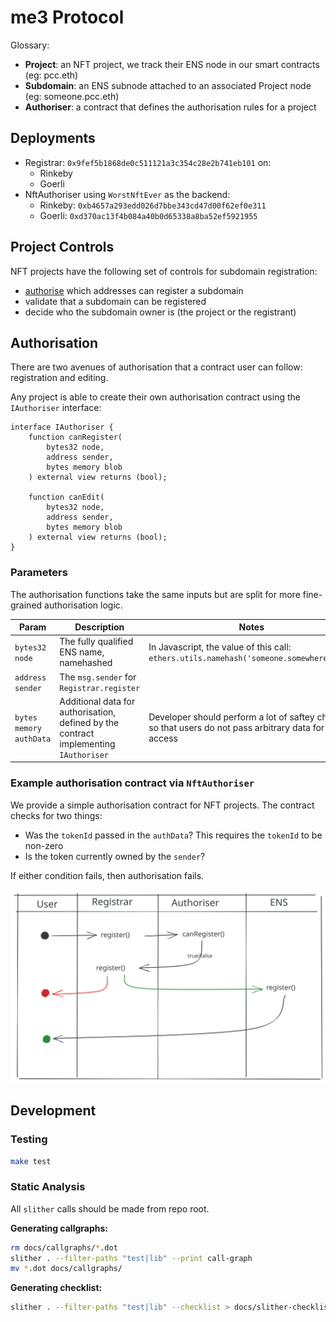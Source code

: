 # me3 Protocol

Glossary:

* **Project**: an NFT project, we track their ENS node in our smart contracts (eg: pcc.eth)
* **Subdomain**: an ENS subnode attached to an associated Project node (eg: someone.pcc.eth)
* **Authoriser**: a contract that defines the authorisation rules for a project

## Deployments

* Registrar: `0x9fef5b1868de0c511121a3c354c28e2b741eb101` on:
  * Rinkeby
  * Goerli
* NftAuthoriser using `WorstNftEver` as the backend:
  * Rinkeby: `0xb4657a293edd026d7bbe343cd47d00f62ef0e311`
  * Goerli: `0xd370ac13f4b084a40b0d65338a8ba52ef5921955`

## Project Controls

NFT projects have the following set of controls for subdomain registration:

* [authorise](#authorisation) which addresses can register a subdomain
* validate that a subdomain can be registered
* decide who the subdomain owner is (the project or the registrant)

## Authorisation

There are two avenues of authorisation that a contract user can follow: registration and editing.

Any project is able to create their own authorisation contract using the `IAuthoriser` interface:

```solidity
interface IAuthoriser {
    function canRegister(
        bytes32 node,
        address sender,
        bytes memory blob
    ) external view returns (bool);
    
    function canEdit(
        bytes32 node,
        address sender,
        bytes memory blob
    ) external view returns (bool);
}
```

### Parameters

The authorisation functions take the same inputs but are split for more fine-grained
authorisation logic.

| Param                   | Description                                                                           | Notes                                                                                               |
| ---                     | ---                                                                                   | ---                                                                                                 |
| `bytes32 node`          | The fully qualified ENS name, namehashed                                              | In Javascript, the value of this call: `ethers.utils.namehash('someone.somewhere.eth')`             |
| `address sender`        | The `msg.sender` for `Registrar.register`                                             |                                                                                                     |
| `bytes memory authData` | Additional data for authorisation, defined by the contract implementing `IAuthoriser` | Developer should perform a lot of saftey checks so that users do not pass arbitrary data for access |

### Example authorisation contract via `NftAuthoriser`

We provide a simple authorisation contract for NFT projects. The contract checks
for two things:

* Was the `tokenId` passed in the `authData`? This requires the `tokenId` to be non-zero
* Is the token currently owned by the `sender`?

If either condition fails, then authorisation fails.

![registration flow](docs/registration.svg)

## Development

### Testing

```sh
make test
```

### Static Analysis

All `slither` calls should be made from repo root.

**Generating callgraphs:**

```sh
rm docs/callgraphs/*.dot
slither . --filter-paths "test|lib" --print call-graph
mv *.dot docs/callgraphs/
```

**Generating checklist:**

```sh
slither . --filter-paths "test|lib" --checklist > docs/slither-checklist.md
```
